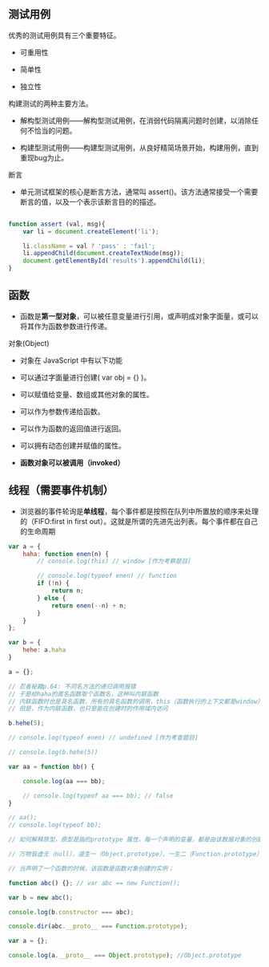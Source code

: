 ## 测试用例

优秀的测试用例具有三个重要特征。

* 可重用性

* 简单性

* 独立性

构建测试的两种主要方法。

* 解构型测试用例——解构型测试用例，在消弱代码隔离问题时创建，以消除任何不恰当的问题。

* 构建型测试用例——构建型测试用例，从良好精简场景开始，构建用例，直到重现bug为止。

断言

- 单元测试框架的核心是断言方法，通常叫 assert()。该方法通常接受一个需要断言的值，以及一个表示该断言目的的描述。

```javascript

function assert (val, msg){
    var li = document.createElement('li');

    li.className = val ? 'pass' : 'fail';
    li.appendChild(document.createTextNode(msg));
    document.getElementById('results').appendChild(li);
}

```

## 函数

- 函数是**第一型对象**，可以被任意变量进行引用，或声明成对象字面量，或可以将其作为函数参数进行传递。

对象(Object)

- 对象在 JavaScript 中有以下功能

* 可以通过字面量进行创建( var obj = {} )。

* 可以赋值给变量、数组或其他对象的属性。

* 可以作为参数传递给函数。

* 可以作为函数的返回值进行返回。

* 可以拥有动态创建并赋值的属性。

* **函数对象可以被调用（invoked）**

## 线程（需要事件机制）

- 浏览器的事件轮询是**单线程**，每个事件都是按照在队列中所置放的顺序来处理的（FIFO:first in first out）。这就是所谓的先进先出列表。每个事件都在自己的生命周期           

```javascript
var a = {
    haha: function enen(n) {
        // console.log(this) // window [作为考察题目]

        // console.log(typeof enen) // function
        if (!n) {
            return n;
        } else {
            return enen(--n) + n;
        }
    }
};

var b = {
    hehe: a.haha
}

a = {};

// 忍者秘籍p.64: 不同名方法的递归调用报错
// 于是给haha的匿名函数取个函数名，这种叫内联函数
// 内联函数时也是具名函数，所有的具名函数的调用，this（函数执行的上下文都是window）
// 但是，作为内联函数，也只是能在创建时的作用域内访问

b.hehe(5);

// console.log(typeof enen) // undefined [作为考查题目]

// console.log(b.hehe(5))

var aa = function bb() {

    console.log(aa === bb);

    // console.log(typeof aa === bb); // false 
}

// aa();
// console.log(typeof bb);

// 如何解释原型，原型是指的prototype 属性，每一个声明的变量，都是由该数据对象的创建出来的实例，字符串是字符串对象创建出来的实例等

// 万物皆虚无（null），道生一（Object.prototype），一生二（Function.prototype）,再生万物（Object, String, Number, Function, Array）

// 当声明了一个函数的时候，该函数是函数对象创建的实例；

function abc() {}; // var abc == new Function();

var b = new abc();

console.log(b.constructor === abc);

console.dir(abc.__proto__ === Function.prototype);

var a = {};

console.log(a.__proto__ === Object.prototype); //Object.prototype
```